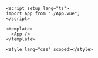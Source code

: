 ```vue title="index.vue"
<script setup lang="ts">
import App from "./App.vue";
</script>

<template>
  <App />
</template>

<style lang="css" scoped></style>
```
